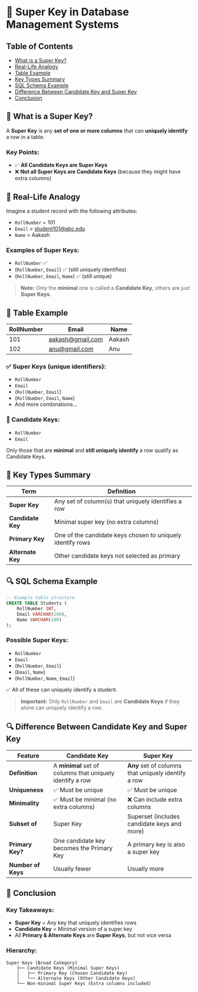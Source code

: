 # 🔑 Super Key in Database Management Systems

## Table of Contents
- [What is a Super Key?](#what-is-a-super-key)
- [Real-Life Analogy](#real-life-analogy)
- [Table Example](#table-example)
- [Key Types Summary](#key-types-summary)
- [SQL Schema Example](#sql-schema-example)
- [Difference Between Candidate Key and Super Key](#difference-between-candidate-key-and-super-key)
- [Conclusion](#conclusion)

## 🔑 What is a **Super Key**?

A **Super Key** is any **set of one or more columns** that can **uniquely identify** a row in a table.

### Key Points:
- ✅ **All Candidate Keys are Super Keys**
- ❌ **Not all Super Keys are Candidate Keys** (because they might have extra columns)

## 🧠 Real-Life Analogy

Imagine a student record with the following attributes:
- `RollNumber` = 101
- `Email` = student101@abc.edu
- `Name` = Aakash

### Examples of Super Keys:
- `RollNumber` ✅
- (`RollNumber`, `Email`) ✅ (still uniquely identifies)
- (`RollNumber`, `Email`, `Name`) ✅ (still unique)

> **Note:** Only the **minimal** one is called a **Candidate Key**, others are just **Super Keys**.

## 🧾 Table Example

| RollNumber | Email | Name |
|------------|-------|------|
| 101 | aakash@gmail.com | Aakash |
| 102 | anu@gmail.com | Anu |

### ✅ Super Keys (unique identifiers):
- `RollNumber`
- `Email`
- (`RollNumber`, `Email`)
- (`RollNumber`, `Email`, `Name`)
- And more combinations...

### 🎯 Candidate Keys:
- `RollNumber`
- `Email`

Only those that are **minimal** and **still uniquely identify** a row qualify as Candidate Keys.

## 🔁 Key Types Summary

| Term | Definition |
|------|------------|
| **Super Key** | Any set of column(s) that uniquely identifies a row |
| **Candidate Key** | Minimal super key (no extra columns) |
| **Primary Key** | One of the candidate keys chosen to uniquely identify rows |
| **Alternate Key** | Other candidate keys not selected as primary |

## 🔍 SQL Schema Example

```sql
-- Example table structure
CREATE TABLE Students (
    RollNumber INT,
    Email VARCHAR(100),
    Name VARCHAR(100)
);
```

### Possible **Super Keys**:
- `RollNumber`
- `Email`
- (`RollNumber`, `Email`)
- (`Email`, `Name`)
- (`RollNumber`, `Name`, `Email`)

✅ All of these can uniquely identify a student.

> **Important:** Only `RollNumber` and `Email` are **Candidate Keys** if they alone can uniquely identify a row.

## 🔍 **Difference Between Candidate Key and Super Key**

| Feature | **Candidate Key** | **Super Key** |
|---------|-------------------|---------------|
| **Definition** | A **minimal** set of columns that uniquely identify a row | **Any** set of columns that uniquely identify a row |
| **Uniqueness** | ✅ Must be unique | ✅ Must be unique |
| **Minimality** | ✅ Must be minimal (no extra columns) | ❌ Can include extra columns |
| **Subset of** | Super Key | Superset (includes candidate keys and more) |
| **Primary Key?** | One candidate key becomes the Primary Key | A primary key is also a super key |
| **Number of Keys** | Usually fewer | Usually more |

## 🔑 Conclusion

### Key Takeaways:
- **Super Key** = Any key that uniquely identifies rows
- **Candidate Key** = Minimal version of a super key
- All **Primary & Alternate Keys** are **Super Keys**, but not vice versa

### Hierarchy:
```
Super Keys (Broad Category)
    ├── Candidate Keys (Minimal Super Keys)
    │   ├── Primary Key (Chosen Candidate Key)
    │   └── Alternate Keys (Other Candidate Keys)
    └── Non-minimal Super Keys (Extra columns included)
```
